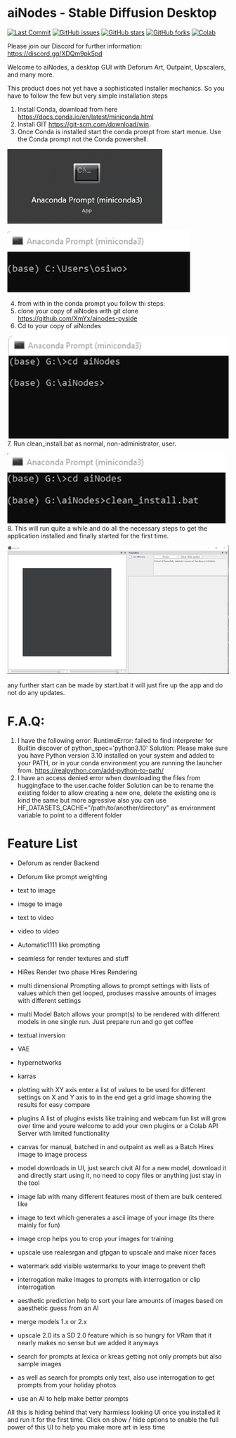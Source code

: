 # aiNodes - Stable Diffusion Desktop

<p align="left">
<a href="https://github.com/XmYx/ainodes-pyside/commits"><img alt="Last Commit" src="https://img.shields.io/github/last-commit/XmYx/ainodes-pyside"></a>
<a href="https://github.com/XmYx/ainodes-pyside/issues"><img alt="GitHub issues" src="https://img.shields.io/github/issues/XmYx/ainodes-pyside"></a>
<a href="https://github.com/XmYx/ainodes-pyside/stargazers"><img alt="GitHub stars" src="https://img.shields.io/github/stars/XmYx/ainodes-pyside"></a>
<a href="https://github.com/XmYx/ainodes-pyside/network"><img alt="GitHub forks" src="https://img.shields.io/github/forks/XmYx/ainodes-pyside"></a>
<a href="https://github.com/XmYx/ainodes-pyside/blob/main/aiNodes_webAPI_colab_v0_0_2_public.ipynb"><img alt="Colab" src="https://colab.research.google.com/assets/colab-badge.svg"></a>  
</p>

Please join our Discord for further information: https://discord.gg/XDQm9pk5pd

Welcome to aiNodes, a desktop GUI with Deforum Art, Outpaint, Upscalers, and many more.

This product does not yet have a sophisticated installer mechanics.
So you have to follow the few but very simple installation steps

1. Install Conda, download from here https://docs.conda.io/en/latest/miniconda.html
2. Install GIT https://git-scm.com/download/win.
3. Once Conda is installed start the conda prompt from start menue. Use the Conda prompt not the Conda powershell.

![img.png](installImages/img_c.png)

![img.png](installImages/img.png)

4. from with in the conda prompt you follow thi steps:
5. clone your copy of aiNodes with git clone https://github.com/XmYx/ainodes-pyside
6. Cd to your copy of aiNondes

![img.png](installImages/img2.png)
7.	Run clean_install.bat as normal, non-administrator, user.

![img.png](installImages/img3.png)
8. This will run quite a while and do all the necessary steps to get the application installed and finally started for the first time.

![img.png](installImages/img4.png)


any further start can be made by start.bat it will just fire up the app and do not do any updates.

# F.A.Q:

1. I have the following error: RuntimeError: failed to find interpreter for Builtin discover of python_spec='python3.10'
Solution: Please make sure you have Python version 3.10 installed on your system and added to your PATH, or in your conda environment you are running the launcher from.
https://realpython.com/add-python-to-path/
2. I have an access denied error when downloading the files from huggingface to the user\.cache folder
Solution can be to rename the existing folder to allow creating a new one, delete the existing one is kind the same but more agressive
also you can use HF_DATASETS_CACHE="/path/to/another/directory" as environment variable to point to a different folder

# Feature List
- Deforum as render Backend
- Deforum like prompt weighting
- text to image
- image to image
- text to video
- video to video
- Automatic1111 like prompting

- seamless for render textures and stuff
- HiRes Render two phase Hires Rendering
- multi dimensional Prompting allows to prompt settings with lists of values which then get looped, produses massive amounts of images with different settings
- multi Model Batch allows your prompt(s) to be rendered with different models in one single run. Just prepare run and go get coffee
- textual inversion 
- VAE
- hypernetworks
- karras
- plotting with XY axis enter a list of values to be used for different settings on X and Y axis to in the end get a grid image showing the results for easy compare
- plugins A list of plugins exists like training and webcam fun list will grow over time and youre welcome to add your own plugins or a Colab API Server with limited functionality
- canvas for manual, batched in and outpaint as well as a Batch Hires image to image process
- model downloads in UI, just search civit AI for a new model, download it and directly start using it, no need to copy files or anything just stay in the tool
- image lab with many different features most of them are bulk centered like
- image to text which generates a ascii image of your image (its there mainly for fun)
- image crop helps you to crop your images for training
- upscale use realesrgan and gfpgan to upscale and make nicer faces
- watermark add visible watermarks to your image to prevent theft
- interrogation make images to prompts with interrogation or clip interrogation
- aesthetic prediction help to sort your lare amounts of images based on aaesthetic guess from an AI
- merge models 1.x or 2.x
- upscale 2.0 its a SD 2.0 feature which is so hungry for VRam that it nearly makes no sense but we added it anyways
- search for prompts at lexica or kreas getting not only prompts but also sample images
- as well as search for prompts only text, also use interrogation to get prompts from your holiday photos
- use an AI to help make better prompts

All this is hiding behind that very harmless looking UI once you installed it and run it for the first time.
Click on show / hide options to enable the full power of this UI to help you make more art in less time






